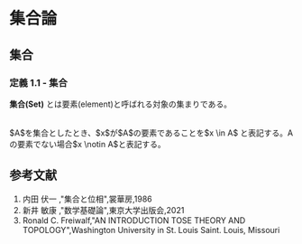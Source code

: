 # 集合論

## 集合

### 定義 1.1 - 集合   <!-- DEF1.1 -->

**集合(Set)** とは要素(element)と呼ばれる対象の集まりである。

</br>
$A$を集合としたとき、$x$が$A$の要素であることを$x \in A$ と表記する。Aの要素でない場合$x \notin A$と表記する。

## 参考文献

1. 内田 伏一 ,"集合と位相",裳華房,1986
2. 新井 敏康 ,"数学基礎論",東京大学出版会,2021
3. Ronald C. Freiwalf,"AN INTRODUCTION TOSE THEORY AND TOPOLOGY",Washington University  in St. Louis Saint. Louis, Missouri